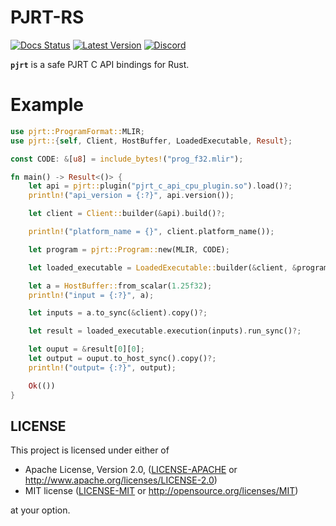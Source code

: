 # PJRT-RS

[![Docs Status](https://docs.rs/pjrt/badge.svg)](https://docs.rs/pjrt)
[![Latest Version](https://img.shields.io/crates/v/pjrt.svg)](https://crates.io/crates/pjrt)
[![Discord](https://img.shields.io/discord/1202429682474287144.svg?color=7289da&&logo=discord)](https://discord.gg/J7X8rNZeMC)

**`pjrt`** is a safe PJRT C API bindings for Rust.

# Example
```rust
use pjrt::ProgramFormat::MLIR;
use pjrt::{self, Client, HostBuffer, LoadedExecutable, Result};

const CODE: &[u8] = include_bytes!("prog_f32.mlir");

fn main() -> Result<()> {
    let api = pjrt::plugin("pjrt_c_api_cpu_plugin.so").load()?;
    println!("api_version = {:?}", api.version());

    let client = Client::builder(&api).build()?;

    println!("platform_name = {}", client.platform_name());

    let program = pjrt::Program::new(MLIR, CODE);

    let loaded_executable = LoadedExecutable::builder(&client, &program).build()?;

    let a = HostBuffer::from_scalar(1.25f32);
    println!("input = {:?}", a);

    let inputs = a.to_sync(&client).copy()?;

    let result = loaded_executable.execution(inputs).run_sync()?;

    let ouput = &result[0][0];
    let output = ouput.to_host_sync().copy()?;
    println!("output= {:?}", output);

    Ok(())
}
```

## LICENSE
This project is licensed under either of

- Apache License, Version 2.0, ([LICENSE-APACHE](LICENSE-APACHE) or
  http://www.apache.org/licenses/LICENSE-2.0)
- MIT license ([LICENSE-MIT](LICENSE-MIT) or
  http://opensource.org/licenses/MIT)

at your option.
